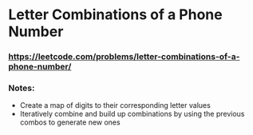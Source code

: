 # Letter Combinations of a Phone Number

### https://leetcode.com/problems/letter-combinations-of-a-phone-number/

### Notes:

* Create a map of digits to their corresponding letter values
* Iteratively combine and build up combinations by using the previous combos to generate new ones